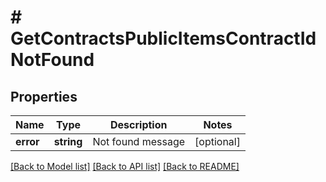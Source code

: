 # # GetContractsPublicItemsContractIdNotFound

## Properties

Name | Type | Description | Notes
------------ | ------------- | ------------- | -------------
**error** | **string** | Not found message | [optional]

[[Back to Model list]](../../README.md#models) [[Back to API list]](../../README.md#endpoints) [[Back to README]](../../README.md)
